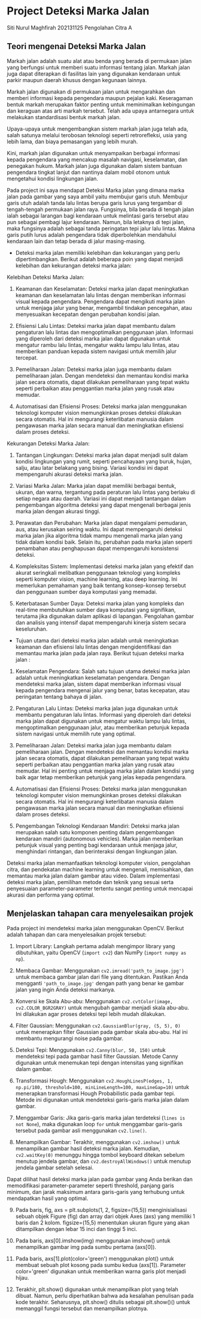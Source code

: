 # Project Deteksi Marka Jalan

Siti Nurul Maghfirah
202131125
Pengolahan Citra A





## Teori mengenai Deteksi Marka Jalan

Markah jalan adalah suatu alat atau benda yang berada di permukaan jalan yang berfungsi untuk memberi suatu informasi tentang jalan. Markah jalan juga dapat diterapkan di fasilitas lain yang digunakan kendaraan untuk parkir maupun daerah khusus dengan kegunaan lainnya.

Markah jalan digunakan di permukaan jalan untuk mengarahkan dan memberi informasi kepada pengendara maupun pejalan kaki. Keseragaman bentuk markah merupakan faktor penting untuk meminimalkan kebingungan dan keraguan atas arti markah tersebut. Telah ada upaya antarnegara untuk melakukan standardisasi bentuk markah jalan.

Upaya-upaya untuk mengembangkan sistem markah jalan juga telah ada, salah satunya melalui terobosan teknologi seperti retrorefleksi, usia yang lebih lama, dan biaya pemasangan yang lebih murah.

Kini, markah jalan digunakan untuk menyampaikan berbagai informasi kepada pengendara yang mencakup masalah navigasi, keselamatan, dan penegakan hukum. Markah jalan juga digunakan dalam sistem bantuan pengendara tingkat lanjut dan nantinya dalam mobil otonom untuk mengetahui kondisi lingkungan jalan.

Pada project ini saya mendapat Deteksi Marka jalan yang dimana marka jalan pada gambar yang saya ambil yaitu membujur garis utuh. Membujur garis utuh adalah tanda lalu lintas berupa garis lurus yang tergambar di tengah-tengah permukaan jalan raya. Fungsinya, bila berada di tengah jalan ialah sebagai larangan bagi kendaraan untuk melintasi garis tersebut atau pun sebagai pembagi lajur kendaraan. 
Namun, bila letaknya di tepi jalan, maka fungsinya adalah sebagai tanda peringatan tepi jalur lalu lintas. Makna garis putih lurus adalah pengendara tidak diperbolehkan mendahului kendaraan lain dan tetap berada di jalur masing-masing.


- Deteksi marka jalan memiliki kelebihan dan kekurangan yang perlu dipertimbangkan. Berikut adalah beberapa poin yang dapat menjadi kelebihan dan kekurangan deteksi marka jalan:

Kelebihan Deteksi Marka Jalan:
1. Keamanan dan Keselamatan: Deteksi marka jalan dapat meningkatkan keamanan dan keselamatan lalu lintas dengan memberikan informasi visual kepada pengendara. Pengendara dapat mengikuti marka jalan untuk menjaga jalur yang benar, mengambil tindakan pencegahan, atau menyesuaikan kecepatan dengan perubahan kondisi jalan.

2. Efisiensi Lalu Lintas: Deteksi marka jalan dapat membantu dalam pengaturan lalu lintas dan mengoptimalkan penggunaan jalan. Informasi yang diperoleh dari deteksi marka jalan dapat digunakan untuk mengatur rambu lalu lintas, mengatur waktu lampu lalu lintas, atau memberikan panduan kepada sistem navigasi untuk memilih jalur tercepat.

3. Pemeliharaan Jalan: Deteksi marka jalan juga membantu dalam pemeliharaan jalan. Dengan mendeteksi dan memantau kondisi marka jalan secara otomatis, dapat dilakukan pemeliharaan yang tepat waktu seperti perbaikan atau penggantian marka jalan yang rusak atau memudar.

4. Automatisasi dan Efisiensi Proses: Deteksi marka jalan menggunakan teknologi komputer vision memungkinkan proses deteksi dilakukan secara otomatis. Hal ini mengurangi keterlibatan manusia dalam pengawasan marka jalan secara manual dan meningkatkan efisiensi dalam proses deteksi.

Kekurangan Deteksi Marka Jalan:
1. Tantangan Lingkungan: Deteksi marka jalan dapat menjadi sulit dalam kondisi lingkungan yang rumit, seperti pencahayaan yang buruk, hujan, salju, atau latar belakang yang bising. Variasi kondisi ini dapat mempengaruhi akurasi deteksi marka jalan.

2. Variasi Marka Jalan: Marka jalan dapat memiliki berbagai bentuk, ukuran, dan warna, tergantung pada peraturan lalu lintas yang berlaku di setiap negara atau daerah. Variasi ini dapat menjadi tantangan dalam pengembangan algoritma deteksi yang dapat mengenali berbagai jenis marka jalan dengan akurasi tinggi.

3. Perawatan dan Perubahan: Marka jalan dapat mengalami pemudaran, aus, atau kerusakan seiring waktu. Ini dapat mempengaruhi deteksi marka jalan jika algoritma tidak mampu mengenali marka jalan yang tidak dalam kondisi baik. Selain itu, perubahan pada marka jalan seperti penambahan atau penghapusan dapat mempengaruhi konsistensi deteksi.

4. Kompleksitas Sistem: Implementasi deteksi marka jalan yang efektif dan akurat seringkali melibatkan penggunaan teknologi yang kompleks seperti komputer vision, machine learning, atau deep learning. Ini memerlukan pemahaman yang baik tentang konsep-konsep tersebut dan penggunaan sumber daya komputasi yang memadai.

5. Keterbatasan Sumber Daya: Deteksi marka jalan yang kompleks dan real-time membutuhkan sumber daya komputasi yang signifikan, terutama jika digunakan dalam aplikasi di lapangan. Pengolahan gambar dan analisis yang intensif dapat mempengaruhi kinerja sistem secara keseluruhan.

- Tujuan utama dari deteksi marka jalan adalah untuk meningkatkan keamanan dan efisiensi lalu lintas dengan mengidentifikasi dan memantau marka jalan pada jalan raya. Berikut tujuan deteksi marka jalan :

1. Keselamatan Pengendara: Salah satu tujuan utama deteksi marka jalan adalah untuk meningkatkan keselamatan pengendara. Dengan mendeteksi marka jalan, sistem dapat memberikan informasi visual kepada pengendara mengenai jalur yang benar, batas kecepatan, atau peringatan tentang bahaya di jalan.

2. Pengaturan Lalu Lintas: Deteksi marka jalan juga digunakan untuk membantu pengaturan lalu lintas. Informasi yang diperoleh dari deteksi marka jalan dapat digunakan untuk mengatur waktu lampu lalu lintas, mengoptimalkan penggunaan jalur, atau memberikan petunjuk kepada sistem navigasi untuk memilih rute yang optimal.

3. Pemeliharaan Jalan: Deteksi marka jalan juga membantu dalam pemeliharaan jalan. Dengan mendeteksi dan memantau kondisi marka jalan secara otomatis, dapat dilakukan pemeliharaan yang tepat waktu seperti perbaikan atau penggantian marka jalan yang rusak atau memudar. Hal ini penting untuk menjaga marka jalan dalam kondisi yang baik agar tetap memberikan petunjuk yang jelas kepada pengendara.

4. Automatisasi dan Efisiensi Proses: Deteksi marka jalan menggunakan teknologi komputer vision memungkinkan proses deteksi dilakukan secara otomatis. Hal ini mengurangi keterlibatan manusia dalam pengawasan marka jalan secara manual dan meningkatkan efisiensi dalam proses deteksi.

5. Pengembangan Teknologi Kendaraan Mandiri: Deteksi marka jalan merupakan salah satu komponen penting dalam pengembangan kendaraan mandiri (autonomous vehicles). Marka jalan memberikan petunjuk visual yang penting bagi kendaraan untuk menjaga jalur, menghindari rintangan, dan berinteraksi dengan lingkungan jalan.

Deteksi marka jalan memanfaatkan teknologi komputer vision, pengolahan citra, dan pendekatan machine learning untuk mengenali, memisahkan, dan memantau marka jalan dalam gambar atau video. Dalam implementasi deteksi marka jalan, pemilihan metode dan teknik yang sesuai serta penyesuaian parameter-parameter tertentu sangat penting untuk mencapai akurasi dan performa yang optimal.


## Menjelaskan tahapan cara menyelesaikan projek

Pada project ini mendeteksi marka jalan menggunakan OpenCV. Berikut adalah tahapan dan cara menyelesaikan projek tersebut:

1. Import Library: Langkah pertama adalah mengimpor library yang dibutuhkan, yaitu OpenCV (`import cv2`) dan NumPy (`import numpy as np`).

2. Membaca Gambar: Menggunakan `cv2.imread('path_to_image.jpg')` untuk membaca gambar jalan dari file yang ditentukan. Pastikan Anda mengganti `'path_to_image.jpg'` dengan path yang benar ke gambar jalan yang ingin Anda deteksi markanya.

3. Konversi ke Skala Abu-abu: Menggunakan `cv2.cvtColor(image, cv2.COLOR_BGR2GRAY)` untuk mengubah gambar menjadi skala abu-abu. Ini dilakukan agar proses deteksi tepi lebih mudah dilakukan.

4. Filter Gaussian: Menggunakan `cv2.GaussianBlur(gray, (5, 5), 0)` untuk menerapkan filter Gaussian pada gambar skala abu-abu. Hal ini membantu mengurangi noise pada gambar.

5. Deteksi Tepi: Menggunakan `cv2.Canny(blur, 50, 150)` untuk mendeteksi tepi pada gambar hasil filter Gaussian. Metode Canny digunakan untuk menemukan tepi dengan intensitas yang signifikan dalam gambar.

6. Transformasi Hough: Menggunakan `cv2.HoughLinesP(edges, 1, np.pi/180, threshold=100, minLineLength=100, maxLineGap=10)` untuk menerapkan transformasi Hough Probabilistic pada gambar tepi. Metode ini digunakan untuk mendeteksi garis-garis marka jalan dalam gambar.

7. Menggambar Garis: Jika garis-garis marka jalan terdeteksi (`lines is not None`), maka digunakan loop `for` untuk menggambar garis-garis tersebut pada gambar asli menggunakan `cv2.line()`.

8. Menampilkan Gambar: Terakhir, menggunakan `cv2.imshow()` untuk menampilkan gambar hasil deteksi marka jalan. Kemudian, `cv2.waitKey(0)` menunggu hingga tombol keyboard ditekan sebelum menutup jendela gambar, dan `cv2.destroyAllWindows()` untuk menutup jendela gambar setelah selesai.

Dapat dilihat hasil deteksi marka jalan pada gambar yang Anda berikan dan memodifikasi parameter-parameter seperti threshold, panjang garis minimum, dan jarak maksimum antara garis-garis yang terhubung untuk mendapatkan hasil yang optimal.

9. Pada baris, fig, axs = plt.subplots(1, 2, figsize=(15,5)) menginisialisasi sebuah objek Figure (fig) dan array dari objek Axes (axs) yang memiliki 1 baris dan 2 kolom. figsize=(15,5) menentukan ukuran figure yang akan ditampilkan dengan lebar 15 inci dan tinggi 5 inci.

10. Pada baris, axs[0].imshow(img) menggunakan imshow() untuk menampilkan gambar img pada sumbu pertama (axs[0]).

11. Pada baris, axs[1].plot(color='green') menggunakan plot() untuk membuat sebuah plot kosong pada sumbu kedua (axs[1]). Parameter color='green' digunakan untuk memberikan warna garis plot menjadi hijau.

12. Terakhir, plt.show() digunakan untuk menampilkan plot yang telah dibuat. Namun, perlu diperhatikan bahwa ada kesalahan penulisan pada kode terakhir. Seharusnya, plt.show() ditulis sebagai plt.show()() untuk memanggil fungsi tersebut dan menampilkan plotnya.

